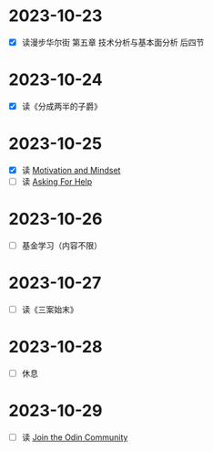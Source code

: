 # 2023-10-23
- [x] 读漫步华尔街 第五章 技术分析与基本面分析 后四节

# 2023-10-24
- [x] 读《分成两半的子爵》

# 2023-10-25
- [x] 读 [Motivation and Mindset](https://www.theodinproject.com/lessons/foundations-motivation-and-mindset)
- [ ] 读 [Asking For Help](https://www.theodinproject.com/lessons/foundations-asking-for-help)
# 2023-10-26
- [ ] 基金学习（内容不限）

# 2023-10-27
- [ ] 读《三案始末》

# 2023-10-28
- [ ] 休息

# 2023-10-29
- [ ] 读 [Join the Odin Community](https://www.theodinproject.com/lessons/foundations-join-the-odin-community)